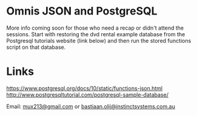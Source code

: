 Omnis JSON and PostgreSQL
=========================

More info coming soon for those who need a recap or didn't attend the sessions. Start with restoring the dvd rental example database from the Postgresql tutorials website (link below) and then run the stored functions script on that database.

Links
=====
https://www.postgresql.org/docs/10/static/functions-json.html
http://www.postgresqltutorial.com/postgresql-sample-database/

Email: mux213@gmail.com or bastiaan.olij@instinctsystems.com.au
